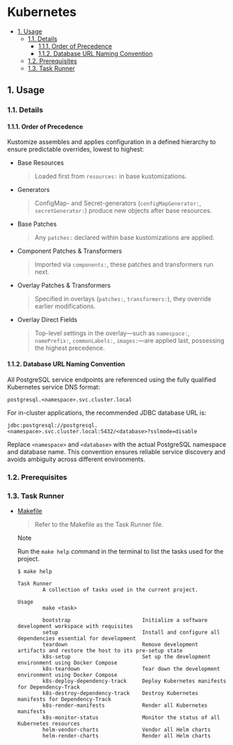 # Kubernetes

- [1. Usage](#1-usage)
  - [1.1. Details](#11-details)
    - [1.1.1. Order of Precedence](#111-order-of-precedence)
    - [1.1.2. Database URL Naming Convention](#112-database-url-naming-convention)
  - [1.2. Prerequisites](#12-prerequisites)
  - [1.3. Task Runner](#13-task-runner)

## 1. Usage

### 1.1. Details

#### 1.1.1. Order of Precedence

Kustomize assembles and applies configuration in a defined hierarchy to ensure predictable overrides, lowest to highest:

- Base Resources
  > Loaded first from `resources:` in base kustomizations.

- Generators
  > ConfigMap- and Secret-generators (`configMapGenerator:`, `secretGenerator:`) produce new objects after base resources.

- Base Patches
  > Any `patches:` declared within base kustomizations are applied.

- Component Patches & Transformers
  > Imported via `components:`, these patches and transformers run next.

- Overlay Patches & Transformers
  > Specified in overlays (`patches:`, `transformers:`), they override earlier modifications.

- Overlay Direct Fields
  > Top-level settings in the overlay—such as `namespace:`, `namePrefix:`, `commonLabels:`, `images:`—are applied last, possessing the highest precedence.

#### 1.1.2. Database URL Naming Convention

All PostgreSQL service endpoints are referenced using the fully qualified Kubernetes service DNS format:

```plaintext
postgresql.<namespace>.svc.cluster.local
```

For in-cluster applications, the recommended JDBC database URL is:

```plaintext
jdbc:postgresql://postgresql.<namespace>.svc.cluster.local:5432/<database>?sslmode=disable
```

Replace `<namespace>` and `<database>` with the actual PostgreSQL namespace and database name. This convention ensures reliable service discovery and avoids ambiguity across different environments.

### 1.2. Prerequisites

### 1.3. Task Runner

- [Makefile](Makefile)
  > Refer to the Makefile as the Task Runner file.

  > [!NOTE]
  > Run the `make help` command in the terminal to list the tasks used for the project.

  ```plaintext
  $ make help

  Task Runner
          A collection of tasks used in the current project.

  Usage
          make <task>

          bootstrap                       Initialize a software development workspace with requisites
          setup                           Install and configure all dependencies essential for development
          teardown                        Remove development artifacts and restore the host to its pre-setup state
          k8s-setup                       Set up the development environment using Docker Compose
          k8s-teardown                    Tear down the development environment using Docker Compose
          k8s-deploy-dependency-track     Deploy Kubernetes manifests for Dependency-Track
          k8s-destroy-dependency-track    Destroy Kubernetes manifests for Dependency-Track
          k8s-render-manifests            Render all Kubernetes manifests
          k8s-monitor-status              Monitor the status of all Kubernetes resources
          helm-vendor-charts              Vendor all Helm charts
          helm-render-charts              Render all Helm charts
  ```
